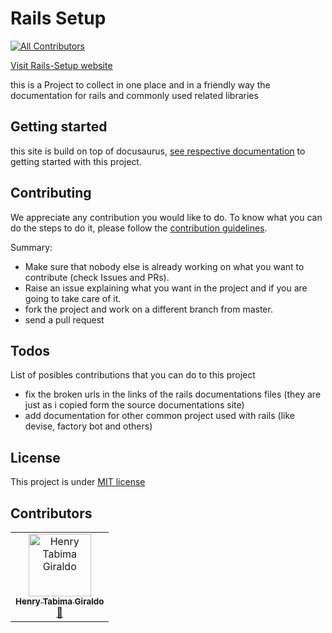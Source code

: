 # Rails Setup
[![All Contributors](https://img.shields.io/badge/all_contributors-1-orange.svg?style=flat-square)](#contributors)

[Visit Rails-Setup website](https://HenryTabima.github.io/rails-setup)

this is a Project to collect in one place and in a friendly way the documentation for rails and commonly used related libraries

## Getting started

this site is build on top of docusaurus, [see respective documentation](https://docusaurus.io/docs/en/next/installation) to getting started with this project.

## Contributing

We appreciate any contribution you would like to do. To know what you can do the steps to do it, please follow the [contribution guidelines](CONTRIBUTING.md).

Summary:
* Make sure that nobody else is already working on what you want to contribute (check Issues and PRs).
* Raise an issue explaining what you want in the project and if you are going to take care of it.
* fork the project and work on a different branch from master.
* send a pull request

## Todos

List of posibles contributions that you can do to this project

* fix the broken urls in the links of the rails documentations files (they are just as i copied form the source documentations site)
* add documentation for other common project used with rails (like devise, factory bot and others)

## License

This project is under [MIT license](LICENSE.md)

## Contributors

<!-- ALL-CONTRIBUTORS-LIST:START - Do not remove or modify this section -->
<!-- prettier-ignore -->
<table>
  <tr>
    <td align="center"><a href="http://henrytabima.com"><img src="https://avatars0.githubusercontent.com/u/12721896?v=4" width="100px;" alt="Henry Tabima Giraldo"/><br /><sub><b>Henry Tabima Giraldo</b></sub></a><br /><a href="https://github.com/HenryTabima/rails-setup/commits?author=HenryTabima" title="Documentation">📖</a></td>
  </tr>
</table>

<!-- ALL-CONTRIBUTORS-LIST:END -->